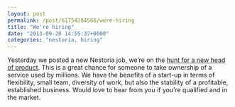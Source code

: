 ```yaml
---
layout: post
permalink: /post/61754284566/were-hiring
title: "We're hiring"
date: "2013-09-20 14:55:37+0000"
categories: "nestoria, hiring"
---
```

Yesterday we posted a new Nestoria job, we&rsquo;re on the <a href="http://www.lokku.com/jobs/headofproduct.html">hunt for a new head of product</a>. This is a great chance for someone to take ownership of a service used by millions. We have the benefits of a start-up in terms of flexibility, small team, diversity of work, but also the stability of a profitable, established business. Would love to hear from you if you&rsquo;re qualified and in the market.  
